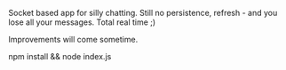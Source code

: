 Socket based app for silly chatting.
Still no persistence, refresh - and you lose all your messages.
Total real time ;)

Improvements will come sometime.

npm install && node index.js
